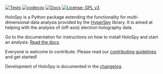 
[![Tests](https://github.com/hyperspy/holospy/actions/workflows/tests.yml/badge.svg)](https://github.com/hyperspy/holospy/actions/workflows/tests.yml)
[![codecov](https://codecov.io/gh/hyperspy/holospy/graph/badge.svg?token=XB1QDTXQ86)](https://codecov.io/gh/hyperspy/holospy)
[![Docs](https://readthedocs.org/projects/holospy/badge/?version=latest)](https://holospy.readthedocs.io/en/latest/?badge=latest)
[![License: GPL v3](https://img.shields.io/badge/License-GPLv3-blue.svg)](https://www.gnu.org/licenses/gpl-3.0)

HoloSpy is a Python package extending the functionality for multi-dimensional
data analysis provided by the [HyperSpy](https://hyperspy.org) library. It is
aimed at helping with the analysis of (off-axis) electron holography data.

Go to the documentation for instructions on how to install HoloSpy and start an
analysis: [Read the docs](https://holospy.readthedocs.io).

Everyone is welcome to contribute. Please read our
[contributing guidelines](https://github.com/hyperspy/holospy/blob/main/CONTRIBUTING.rst) and get started!

Development of HoloSpy is documented in the
[changelog](https://github.com/hyperspy/holospy/blob/main/CHANGES.rst).
